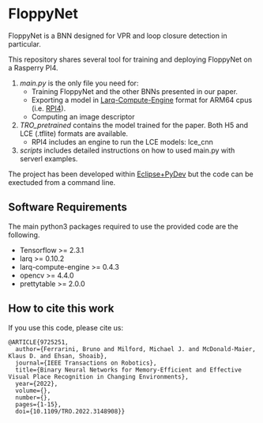 # FloppyNet
 FloppyNet is a BNN designed for VPR and loop closure detection in particular.
 
This repository shares several tool for training and deploying FloppyNet on a Rasperry PI4.

1. *main.py* is the only file you need for:
    *  Training FloppyNet and the other BNNs presented in our paper.
    *  Exporting a model in [Larq-Compute-Engine](https://docs.larq.dev/compute-engine/) format for ARM64 cpus (i.e. [RPI4](https://www.raspberrypi.com/products/raspberry-pi-4-model-b/specifications/)).  
    *  Computing an image descriptor
2. *TRO_pretrained* contains the model trained for the paper. Both H5 and LCE (.tflite) formats are available.
    * RPI4 includes an engine to run the LCE models: lce_cnn
3. *scripts* includes detailed instructions on how to used main.py with serverl examples.

The project has been developed within [Eclipse+PyDev](https://www.pydev.org/) but the code can be exectuded from a command line.

## Software Requirements

The main python3 packages required to use the provided code are the following.

* Tensorflow >= 2.3.1
* larq >= 0.10.2
* larq-compute-engine >= 0.4.3
* opencv >= 4.4.0
* prettytable >= 2.0.0

## How to cite this work
If you use this code, please cite us:

```
@ARTICLE{9725251,
  author={Ferrarini, Bruno and Milford, Michael J. and McDonald-Maier, Klaus D. and Ehsan, Shoaib},
  journal={IEEE Transactions on Robotics}, 
  title={Binary Neural Networks for Memory-Efficient and Effective Visual Place Recognition in Changing Environments}, 
  year={2022},
  volume={},
  number={},
  pages={1-15},
  doi={10.1109/TRO.2022.3148908}}
```
